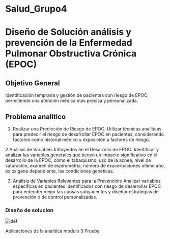 # Salud_Grupo4
# **Diseño de Solución análisis y prevención de la Enfermedad Pulmonar Obstructiva Crónica (EPOC)**

## **Objetivo General**

Identificación temprana y gestión de pacientes con riesgo de EPOC, permitiendo una atención médica más precisa y personalizada.

## **Problema analítico**


1. Realizar una Predicción de Riesgo de EPOC:
Utilizar técnicas analíticas para predecir el riesgo de desarrollar EPOC en pacientes, considerando factores como historial médico y exposición a factores de riesgo.

2.Análisis de Variables Influyentes en el Desarrollo de EPOC:
Identificar y analizar las variables generales que tienen un impacto significativo en el desarrollo de la EPOC, como el tabaquismo, uso de la acnea, nivel de saturación, examen de espirometría, número de exacerbaciones último año, es oxigene dependiente, las condiciones genéticas.

3. Análisis de Variables Relevantes para la Prevención:
Analizar variables específicas en pacientes identificados con riesgo de desarrollar EPOC para entender mejor las causas subyacentes y diseñar estrategias de prevención o de control personalizadas.

### **Diseño de solucion**

![def](https://github.com/andresquinttero/Salud_Grupo4/assets/100113128/713e9d49-9285-46f9-8c95-654cae834326)

Aplicaciones de la analítica módulo 3
Prueba
